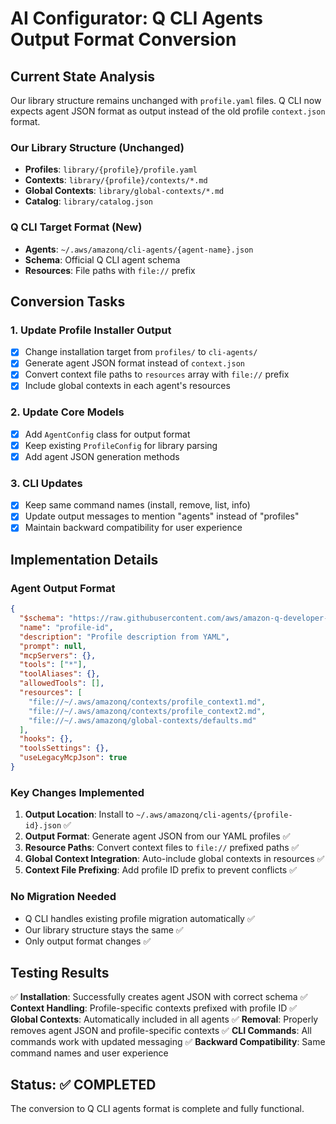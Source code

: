 # AI Configurator: Q CLI Agents Output Format Conversion

## Current State Analysis

Our library structure remains unchanged with `profile.yaml` files. Q CLI now expects agent JSON format as output instead of the old profile `context.json` format.

### Our Library Structure (Unchanged)
- **Profiles**: `library/{profile}/profile.yaml`
- **Contexts**: `library/{profile}/contexts/*.md`
- **Global Contexts**: `library/global-contexts/*.md`
- **Catalog**: `library/catalog.json`

### Q CLI Target Format (New)
- **Agents**: `~/.aws/amazonq/cli-agents/{agent-name}.json`
- **Schema**: Official Q CLI agent schema
- **Resources**: File paths with `file://` prefix

## Conversion Tasks

### 1. Update Profile Installer Output
- [x] Change installation target from `profiles/` to `cli-agents/`
- [x] Generate agent JSON format instead of `context.json`
- [x] Convert context file paths to `resources` array with `file://` prefix
- [x] Include global contexts in each agent's resources

### 2. Update Core Models
- [x] Add `AgentConfig` class for output format
- [x] Keep existing `ProfileConfig` for library parsing
- [x] Add agent JSON generation methods

### 3. CLI Updates
- [x] Keep same command names (install, remove, list, info)
- [x] Update output messages to mention "agents" instead of "profiles"
- [x] Maintain backward compatibility for user experience

## Implementation Details

### Agent Output Format
```json
{
  "$schema": "https://raw.githubusercontent.com/aws/amazon-q-developer-cli/refs/heads/main/schemas/agent-v1.json",
  "name": "profile-id",
  "description": "Profile description from YAML",
  "prompt": null,
  "mcpServers": {},
  "tools": ["*"],
  "toolAliases": {},
  "allowedTools": [],
  "resources": [
    "file://~/.aws/amazonq/contexts/profile_context1.md",
    "file://~/.aws/amazonq/contexts/profile_context2.md",
    "file://~/.aws/amazonq/global-contexts/defaults.md"
  ],
  "hooks": {},
  "toolsSettings": {},
  "useLegacyMcpJson": true
}
```

### Key Changes Implemented

1. **Output Location**: Install to `~/.aws/amazonq/cli-agents/{profile-id}.json` ✅
2. **Output Format**: Generate agent JSON from our YAML profiles ✅
3. **Resource Paths**: Convert context files to `file://` prefixed paths ✅
4. **Global Context Integration**: Auto-include global contexts in resources ✅
5. **Context File Prefixing**: Add profile ID prefix to prevent conflicts ✅

### No Migration Needed
- Q CLI handles existing profile migration automatically ✅
- Our library structure stays the same ✅
- Only output format changes ✅

## Testing Results

✅ **Installation**: Successfully creates agent JSON with correct schema
✅ **Context Handling**: Profile-specific contexts prefixed with profile ID
✅ **Global Contexts**: Automatically included in all agents
✅ **Removal**: Properly removes agent JSON and profile-specific contexts
✅ **CLI Commands**: All commands work with updated messaging
✅ **Backward Compatibility**: Same command names and user experience

## Status: ✅ COMPLETED

The conversion to Q CLI agents format is complete and fully functional.
